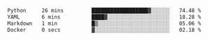 
<!--START_SECTION:waka-->

```txt
Python     26 mins         ██████████████████▓░░░░░░   74.48 %
YAML       6 mins          ████▓░░░░░░░░░░░░░░░░░░░░   18.28 %
Markdown   1 min           █▒░░░░░░░░░░░░░░░░░░░░░░░   05.06 %
Docker     0 secs          ▓░░░░░░░░░░░░░░░░░░░░░░░░   02.18 %
```

<!--END_SECTION:waka-->
